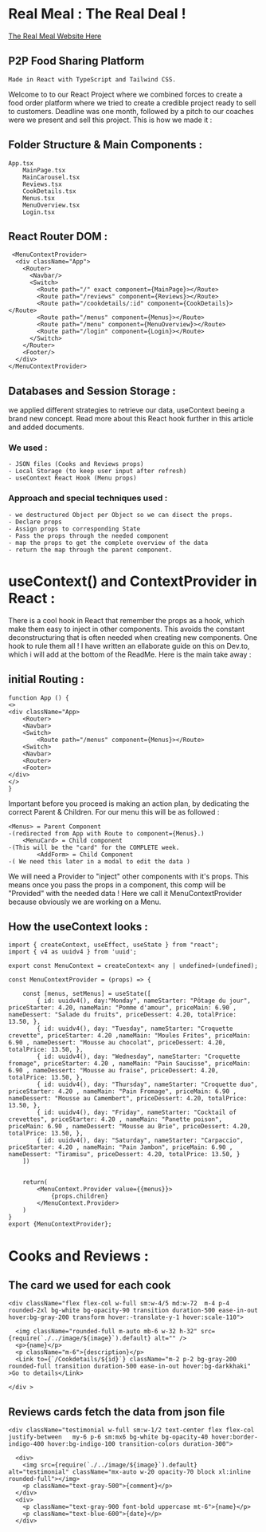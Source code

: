 # Real Meal : The Real Deal ! 
[The Real Meal Website Here ](https://real-meal.netlify.app/)
## P2P Food Sharing Platform
    Made in React with TypeScript and Tailwind CSS. 

Welcome to to our React Project where we combined forces to create a food order platform where we tried to create a credible project ready to sell to customers. Deadline was one month, followed by a pitch to our coaches were we present and sell this project. This is how we made it : 

## Folder Structure & Main Components :
    App.tsx
        MainPage.tsx
        MainCarousel.tsx
        Reviews.tsx
        CookDetails.tsx
        Menus.tsx
        MenuOverview.tsx
        Login.tsx
## React Router DOM : 
     <MenuContextProvider>
      <div className="App">
        <Router>
          <Navbar/>
          <Switch>
            <Route path="/" exact component={MainPage}></Route>
            <Route path="/reviews" component={Reviews}></Route>
            <Route path="/cookdetails/:id" component={CookDetails}></Route>
            <Route path="/menus" component={Menus}></Route>
            <Route path="/menu" component={MenuOverview}></Route>
            <Route path="/login" component={Login}></Route>
          </Switch>
        </Router>
        <Footer/>
      </div>
    </MenuContextProvider>

## Databases and Session Storage : 
we applied different strategies to retrieve our data, useContext beeing a brand new concept. Read more about this React hook further in this article and added documents. <br>
### We used : 
    - JSON files (Cooks and Reviews props)
    - Local Storage (to keep user input after refresh)
    - useContext React Hook (Menu props)

### Approach and special techniques used :  
    - we destructured Object per Object so we can disect the props. 
    - Declare props
    - Assign props to corresponding State
    - Pass the props through the needed component
    - map the props to get the complete overview of the data 
    - return the map through the parent component.

# useContext() and ContextProvider in React :

There is a cool hook in React that remember the props as a hook, which make them easy to inject in other components. This avoids the constant deconstructuring that is often needed when creating new components. One hook to rule them all ! I have written an ellaborate guide on this on Dev.to, which i will add at the bottom of the ReadMe. Here is the main take away : 
## initial Routing : 
    
    
    function App () {
    <>
    <div className="App>
        <Router>
        <Navbar>
        <Switch>
            <Route path="/menus" component={Menus}></Route>
        <Switch>
        <Navbar>
        <Router>
        <Footer>
    </div>
    </>
    }
    
Important before you proceed is making an action plan, by dedicating the correct Parent & Children. For our menu this will be as followed :

    <Menus> = Parent Component 
    -(redirected from App with Route to component={Menus}.)
        <MenuCard> = Child component 
    -(This will be the "card" for the COMPLETE week. 
            <AddForm> = Child Component 
    -( We need this later in a modal to edit the data )

We will need a Provider to "inject" other components with it's props.
This means once you pass the props in a component, this comp will be "Provided" with the needed data !
Here we call it MenuContextProvider because obviously we are working on a Menu.

## How the useContext looks : 
 
    import { createContext, useEffect, useState } from "react";
    import { v4 as uuidv4 } from 'uuid';

    export const MenuContext = createContext< any | undefined>(undefined);

    const MenuContextProvider = (props) => {

        const [menus, setMenus] = useState([
            { id: uuidv4(), day:"Monday", nameStarter: "Pôtage du jour", priceStarter: 4.20, nameMain: "Pomme d'amour", priceMain: 6.90 , nameDessert: "Salade du fruits", priceDessert: 4.20, totalPrice: 13.50, },
            { id: uuidv4(), day: "Tuesday", nameStarter: "Croquette crevette", priceStarter: 4.20 ,nameMain: "Moules Frites", priceMain: 6.90 , nameDessert: "Mousse au chocolat", priceDessert: 4.20, totalPrice: 13.50, },
            { id: uuidv4(), day: "Wednesday", nameStarter: "Croquette fromage", priceStarter: 4.20 , nameMain: "Pain Saucisse", priceMain: 6.90 , nameDessert: "Mousse au fraise", priceDessert: 4.20, totalPrice: 13.50, }, 
            { id: uuidv4(), day: "Thursday", nameStarter: "Croquette duo", priceStarter: 4.20 , nameMain: "Pain Fromage", priceMain: 6.90 , nameDessert: "Mousse au Camembert", priceDessert: 4.20, totalPrice: 13.50, },
            { id: uuidv4(), day: "Friday", nameStarter: "Cocktail of crevettes", priceStarter: 4.20 , nameMain: "Panette poison", priceMain: 6.90 , nameDessert: "Mousse au Brie", priceDessert: 4.20, totalPrice: 13.50, },
            { id: uuidv4(), day: "Saturday", nameStarter: "Carpaccio", priceStarter: 4.20 , nameMain: "Pain Jambon", priceMain: 6.90 , nameDessert: "Tiramisu", priceDessert: 4.20, totalPrice: 13.50, }
        ])


        return(
            <MenuContext.Provider value={{menus}}>
                {props.children}
            </MenuContext.Provider>
        )
    }
    export {MenuContextProvider};

# Cooks and Reviews : 

## The card we used for each cook
    <div className="flex flex-col w-full sm:w-4/5 md:w-72  m-4 p-4 rounded-2xl bg-white bg-opacity-90 transition duration-500 ease-in-out hover:bg-gray-200 transform hover:-translate-y-1 hover:scale-110">

      <img className="rounded-full m-auto mb-6 w-32 h-32" src={require(`./../image/${image}`).default} alt="" />
      <p>{name}</p>
      <p className="m-6">{description}</p>
      <Link to={`/Cookdetails/${id}`} className="m-2 p-2 bg-gray-200 rounded-full transition duration-500 ease-in-out hover:bg-darkkhaki" >Go to details</Link>

    </div >


## Reviews cards fetch the data from json file

    <div className="testimonial w-full sm:w-1/2 text-center flex flex-col justify-between	my-6 p-6 sm:mx6 bg-white bg-opacity-40 hover:border-indigo-400 hover:bg-indigo-100 transition-colors duration-300">

      <div>
        <img src={require(`./../image/${image}`).default} alt="testimonial" className="mx-auto w-20 opacity-70 block xl:inline rounded-full"></img>
        <p className="text-gray-500">{comment}</p>
      </div>
      <div>
        <p className="text-gray-900 font-bold uppercase mt-6">{name}</p>
        <p className="text-blue-600">{date}</p>
      </div>